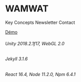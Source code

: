 # WAMWAT
Key Concepts
Newsletter
Contact

[Démo](https://julien-conan.github.io/wamwat/)

###### Unity 2018.2.1f17, WebGL 2.0
###### Jekyll 3.1.6
###### React 16.4, Node 11.2.0, Npm 6.4.1
